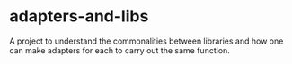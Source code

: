 # adapters-and-libs
A project to understand the commonalities between libraries and how one can make adapters for each to carry out the same function. 
